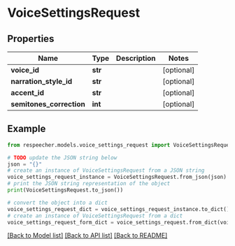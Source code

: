 # VoiceSettingsRequest


## Properties

Name | Type | Description | Notes
------------ | ------------- | ------------- | -------------
**voice_id** | **str** |  | [optional] 
**narration_style_id** | **str** |  | [optional] 
**accent_id** | **str** |  | [optional] 
**semitones_correction** | **int** |  | [optional] 

## Example

```python
from respeecher.models.voice_settings_request import VoiceSettingsRequest

# TODO update the JSON string below
json = "{}"
# create an instance of VoiceSettingsRequest from a JSON string
voice_settings_request_instance = VoiceSettingsRequest.from_json(json)
# print the JSON string representation of the object
print(VoiceSettingsRequest.to_json())

# convert the object into a dict
voice_settings_request_dict = voice_settings_request_instance.to_dict()
# create an instance of VoiceSettingsRequest from a dict
voice_settings_request_form_dict = voice_settings_request.from_dict(voice_settings_request_dict)
```
[[Back to Model list]](../README.md#documentation-for-models) [[Back to API list]](../README.md#documentation-for-api-endpoints) [[Back to README]](../README.md)


